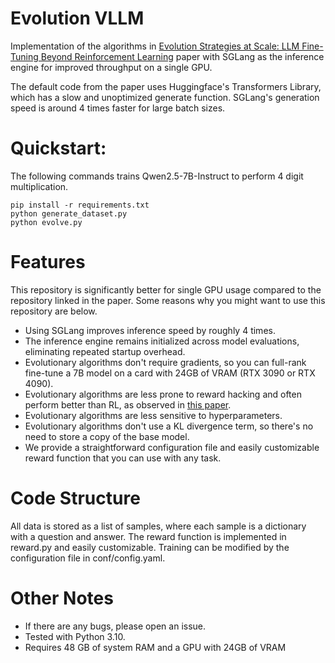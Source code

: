 # Evolution VLLM

Implementation of the algorithms in [Evolution Strategies at Scale: LLM Fine-Tuning Beyond Reinforcement Learning](https://arxiv.org/pdf/2509.24372) paper with SGLang as the inference engine for improved throughput on a single GPU. 

The default code from the paper uses Huggingface's Transformers Library, which has a slow and unoptimized generate function. SGLang's generation speed is around 4 times faster for large batch sizes.

# Quickstart: 
The following commands trains Qwen2.5-7B-Instruct to perform 4 digit multiplication. 
```
pip install -r requirements.txt
python generate_dataset.py
python evolve.py
```

# Features
This repository is significantly better for single GPU usage compared to the repository linked in the paper. Some reasons why you might want to use this repository are below. 
- Using SGLang improves inference speed by roughly 4 times. 
- The inference engine remains initialized across model evaluations, eliminating repeated startup overhead.
- Evolutionary algorithms don't require gradients, so you can full-rank fine-tune a 7B model on a card with 24GB of VRAM (RTX 3090 or RTX 4090). 
- Evolutionary algorithms are less prone to reward hacking and often perform better than RL, as observed in [this paper](https://arxiv.org/pdf/2509.24372). 
- Evolutionary algorithms are less sensitive to hyperparameters. 
- Evolutionary algorithms don't use a KL divergence term, so there's no need to store a copy of the base model. 
- We provide a straightforward configuration file and easily customizable reward function that you can use with any task. 

# Code Structure
All data is stored as a list of samples, where each sample is a dictionary with a question and answer. The reward function is implemented in reward.py and easily customizable. Training can be modified by the configuration file in conf/config.yaml. 

# Other Notes
- If there are any bugs, please open an issue. 
- Tested with Python 3.10. 
- Requires 48 GB of system RAM and a GPU with 24GB of VRAM